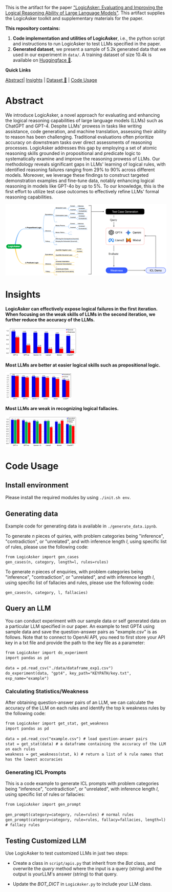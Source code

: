 This is the artifact for the paper ["LogicAsker: Evaluating and Improving the Logical Reasoning Ability of
Large Language Models"](https://arxiv.org/abs/2401.00757). This artifact supplies the LogicAsker toolkit and supplementary materials for the paper.

**This repository contains:**

1. **Code implementation and utilities of LogicAsker**, i.e., the python script and instructions to run LogicAsker to test LLMs specified in the paper.
2. **Generated dataset**, we present a sample of 5.2k generated data that we used in our experiment in `data/`. A training dataset of size 10.4k is available on [Huggingface 🤗](https://huggingface.co/datasets/iforgott/LogicAsker).

**Quick Links**

[Abstract](#Abstract)| [Insights](#Insights) | [Dataset 🤗](https://huggingface.co/datasets/iforgott/LogicAsker) | [Code Usage](#Code_Usage)



# Abstract

We introduce LogicAsker, a novel approach for evaluating and enhancing the logical reasoning capabilities of large language models (LLMs) such as ChatGPT and GPT-4. Despite LLMs' prowess in tasks like writing assistance, code generation, and machine translation, assessing their ability to reason has been challenging. Traditional evaluations often prioritize accuracy on downstream tasks over direct assessments of reasoning processes. LogicAsker addresses this gap by employing a set of atomic reasoning skills grounded in propositional and predicate logic to systematically examine and improve the reasoning prowess of LLMs. Our methodology reveals significant gaps in LLMs' learning of logical rules, with identified reasoning failures ranging from 29% to 90% across different models. Moreover, we leverage these findings to construct targeted demonstration examples and fine-tune data, notably enhancing logical reasoning in models like GPT-4o by up to 5%. To our knowledge, this is the first effort to utilize test case outcomes to effectively refine LLMs' formal reasoning capabilities.

![image-20250104223152607](./assets/logicasker_framework.png)



# Insights

**LogicAsker can effectively expose logical failures in the first iteration. When focusing on the weak skills of LLMs in the second iteration, we further reduce the accuracy of the LLMs.** 

<img src="./assets/overall.png" alt="image-20250104223152607" style="zoom:22%;" />

**Most LLMs are better at easier logical skills such as propositional logic.**

<img src="./assets/different_logic.png" alt="image-20250104223152607" style="zoom:20%;" />

**Most LLMs are weak in recognizing logical fallacies.**

<img src="./assets/rule_category.png" alt="image-20250104223152607" style="zoom:22%;" />



# Code Usage

## Install environment 

Please install the required modules by using `./init.sh env`.

## Generating data

Example code for generating data is available in `./generate_data.ipynb`.

To generate $n$ pieces of quiries, with problem categories being "inference", "contradiction", or "unrelated", and with inference length $l$, using specific list of rules, please use the following code:

```
from LogicAsker import gen_cases
gen_cases(n, category, length=l, rules=rules)
```

To generate $n$ pieces of enquiries, with problem categories being "inference", "contradiction", or "unrelated", and with inference length $l$, using specific list of fallacies and rules, please use the following code:

```
gen_cases(n, category, l, fallacies)
```

## Query an LLM

You can conduct experiment with our sample data or self generated data on a particular LLM specified in our paper. An example to test GPT4 using sample data and save the question-answer pairs as "example.csv" is as follows. Note that to connect to OpenAI API, you need to first store your API key in a txt file and provide the path to the key file as a parameter:

```
from LogicAsker import do_experiment
import pandas as pd

data = pd.read_csv("./data/dataframe_exp1.csv")
do_experiment(data, "gpt4", key_path="KEYPATH/key.txt", exp_name="example")
```

### Calculating Statistics/Weakness

After obtaining question-answer pairs of an LLM, we can calculate the accuracy of the LLM on each rules and identify the top k weakness rules by the following code:

```
from LogicAsker import get_stat, get_weakness
import pandas as pd

data = pd.read_csv("example.csv") # load question-answer pairs
stat = get_stat(data) # a dataframe containing the accuracy of the LLM on each rules
weakness = get_weakness(stat, k) # return a list of k rule names that has the lowest accuracies 
```

### Generating ICL Prompts

This is a code example to generate ICL prompts with problem categories being "inference", "contradiction", or "unrelated", with inference length $l$, using specific list of rules or fallacies:

```
from LogicAsker import gen_prompt

gen_prompt(category=category, rule=rules) # normal rules
gen_prompt(category=category, rule=rules, fallacy=fallacies, length=l) # fallacy rules
```



## Testing Customized LLM

Use LogicAsker to test customized LLMs in just two steps:

- Create a class in `script/apis.py` that inherit from the *Bot* class, and overwrite the *query* method where the input is a query (string) and the output is yourLLM's answer (string) to that query.

- Update the *BOT_DICT* in `LogicAsker.py` to include your LLM class.

  
